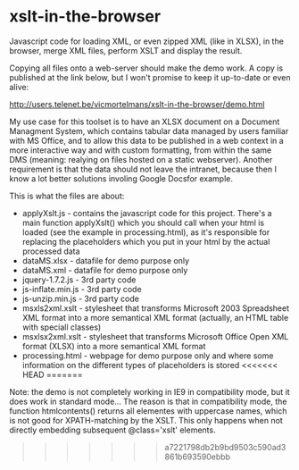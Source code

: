 xslt-in-the-browser
===================

Javascript code for loading XML, or even zipped XML (like in XLSX), in the browser, merge XML files, perform XSLT and display the result.

Copying all files onto a web-server should make the demo work. A copy is published at the link below, but I won't promise to keep it up-to-date or even alive:

http://users.telenet.be/vicmortelmans/xslt-in-the-browser/demo.html

My use case for this toolset is to have an XLSX document on a Document Managment System, which contains tabular data managed by users familiar with MS Office, and to allow this data to be published in a web context in a more interactive way and with custom formatting, from within the same DMS (meaning: realying on files hosted on a static webserver). Another requirement is that the data should not leave the intranet, because then I know a lot better solutions involing Google Docsfor example.

This is what the files are about:
* applyXslt.js - contains the javascript code for this project. There's a main function applyXslt() which you should call when your html is loaded (see the example in processing.html), as it's responsible for replacing the placeholders which you put in your html by the actual processed data
* dataMS.xlsx - datafile for demo purpose only
* dataMS.xml - datafile for demo purpose only
* jquery-1.7.2.js - 3rd party code
* js-inflate.min.js - 3rd party code
* js-unzip.min.js - 3rd party code
* msxls2xml.xslt - stylesheet that transforms Microsoft 2003 Spreadsheet XML format into a more semantical XML format (actually, an HTML table with speciall classes)
* msxlsx2xml.xslt - stylesheet that transforms Microsoft Office Open XML format (XLSX) into a more semantical XML format
* processing.html - webpage for demo purpose only and where some information on the different types of placeholders is stored
<<<<<<< HEAD
=======

Note: the demo is not completely working in IE9 in compatibility mode, but it does work in standard mode... The reason is that in compatibility mode, the function htmlcontents() returns all elementes with uppercase names, which is not good for XPATH-matching by the XSLT. This only happens when not directly embedding subsequent @class='xslt' elements.
>>>>>>> a7221798db2b9bd9503c590ad3861b693590ebbb
